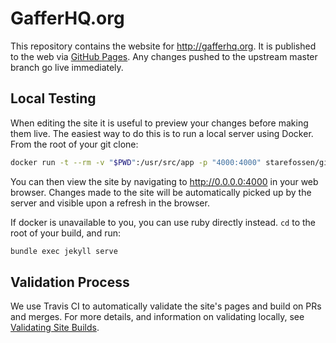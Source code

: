 # GafferHQ.org #

This repository contains the website for http://gafferhq.org. It is published to the web via [GitHub Pages](https://pages.github.com/). Any changes pushed to the upstream master branch go live immediately.

## Local Testing ##

When editing the site it is useful to preview your changes before making them live. The easiest way to do this is to run a local server using Docker. From the root of your git clone:

```bash
docker run -t --rm -v "$PWD":/usr/src/app -p "4000:4000" starefossen/github-pages
```

You can then view the site by navigating to http://0.0.0.0:4000 in your web browser. Changes made to the site will be automatically picked up by the server and visible upon a refresh in the browser.

If docker is unavailable to you, you can use ruby directly instead. `cd` to the root of your build, and run:

```bash
bundle exec jekyll serve
```

## Validation Process ##

We use Travis CI to automatically validate the site's pages and build on PRs and merges. For more details, and information on validating locally, see [Validating Site Builds](VALIDATING.md). 
